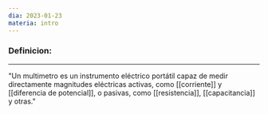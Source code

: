 ```yaml
---
dia: 2023-01-23
materia: intro
---
```

### **Definicion:**
---
"Un multimetro es un instrumento eléctrico portátil capaz de medir directamente magnitudes eléctricas activas, como [[corriente]] y [[diferencia de potencial]], o pasivas, como [[resistencia]], [[capacitancia]] y otras."